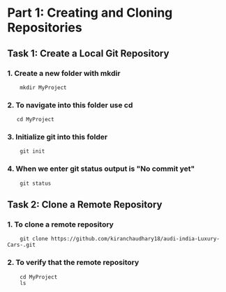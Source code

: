 # Part 1: Creating and Cloning Repositories
## Task 1: Create a Local Git Repository

### 1. Create a new folder with mkdir
```
    mkdir MyProject
```
### 2. To navigate into this folder use cd
```
   cd MyProject
```
### 3. Initialize git into this folder
```
    git init 
```
### 4. When we enter git status output is "No commit yet"
```
    git status
```

## Task 2: Clone a Remote Repository

### 1. To clone a remote repository
```
    git clone https://github.com/kiranchaudhary18/audi-india-Luxury-Cars-.git
```
### 2. To verify that the remote repository
```
    cd MyProject
    ls
```


